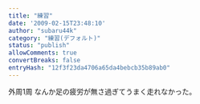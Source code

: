 ```yaml
---
title: "練習"
date: '2009-02-15T23:48:10'
author: "subaru44k"
category: "練習(デフォルト)"
status: "publish"
allowComments: true
convertBreaks: false
entryHash: "12f3f23da4706a65da4bebcb35b89ab0"
---
```

外周1周
なんか足の疲労が無さ過ぎてうまく走れなかった。
